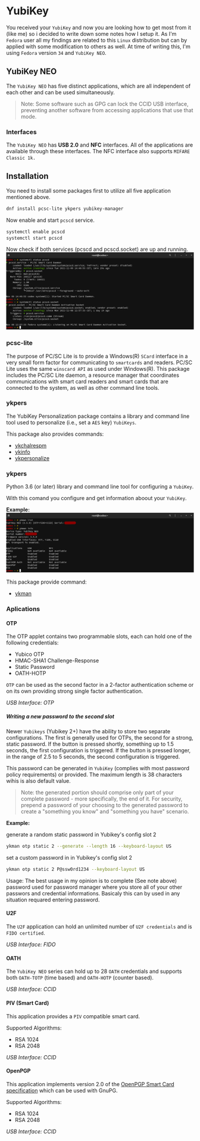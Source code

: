 # YubiKey

You received your `YubiKey` and now you are looking how to get most from
it (like me) so i decided to write down some notes how I setup it. As I'm `Fedora`
user all my findings are related to this `Linux` distribution but can by applied
with some modification to others as well. At time of writing this, I'm using
`Fedora` version `34` and `YubiKey NEO`.

## YubiKey NEO

The `YubiKey NEO` has five distinct applications, which are all independent of
each other and can be used simultaneously.

> Note: Some software such as GPG can lock the CCID USB interface, preventing
> another software from accessing applications that use that mode.

### Interfaces
The `YubiKey NEO` has **USB 2.0** and **NFC** interfaces. All of the applications are
available through these interfaces. The NFC interface also supports `MIFARE Classic 1k.`

## Installation

You need to install some packages first to utilize all five application mentioned
above.

```bash
dnf install pcsc-lite ykpers yubikey-manager
```

Now enable and start `pcscd` service.
```bash
systemctl enable pcscd
systemctl start pcscd
```

Now check if both services (pcscd and pcscd.socket) are up and running.
![PCSCD services status](./images/pcscd_status.png)

### pcsc-lite
The purpose of PC/SC Lite is to provide a Windows(R) `SCard` interface
in a very small form factor for communicating to `smartcards` and
readers.  PC/SC Lite uses the same `winscard API` as used under
Windows(R).  This package includes the PC/SC Lite daemon, a resource
manager that coordinates communications with smart card readers and
smart cards that are connected to the system, as well as other command
line tools.

### ykpers
The YubiKey Personalization package contains a library and command line tool
used to personalize (i.e., set a `AES` key) `YubiKeys`.

This package also provides commands:
- [ykchalrespm](https://developers.yubico.com/yubikey-personalization/Manuals/ykchalresp.1.html)
- [ykinfo](https://developers.yubico.com/yubikey-personalization/Manuals/ykinfo.1.html)
- [ykpersonalize](https://developers.yubico.com/yubikey-personalization/Manuals/ykpersonalize.1.html)

### ykpers
Python 3.6 (or later) library and command line tool for configuring a `YubiKey`.

With this comand you configure and get information aboout your `YubiKey`.

**Example:**
![ykman list and info](./images/ykman.png)

This package provide command:
- [ykman](https://developers.yubico.com/yubikey-manager/)

### Aplications

#### OTP
The OTP applet contains two programmable slots, each can hold one of the
following credentials:

- Yubico OTP
- HMAC-SHA1 Challenge-Response
- Static Password
- OATH-HOTP

`OTP` can be used as the second factor in a 2-factor authentication scheme or
on its own providing strong single factor authentication.

*USB Interface: OTP*

##### Writing a new password to the second slot
Newer `Yubikeys` (Yubikey 2+) have the ability to store two separate configurations.
The first is generally used for OTPs, the second for a strong, static password.
If the button is pressed shortly, something up to 1.5 seconds, the first
configuration is triggered. If the button is pressed longer, in the range of
2.5 to 5 seconds, the second configuration is triggered. 

This password can be generated in `YubiKey` (complies with most password policy requirements)
or provided. The maximum length is 38 characters wihis is also default value.

> Note: the generated portion should comprise only part of your complete
> password - more specifically, the end of it. For security, prepend a password
> of your choosing to the generated password to create a "something you know"
> and "something you have" scenario.

**Example:**

generate a random static password in Yubikey's config slot 2
```bash
ykman otp static 2 --generate --length 16 --keyboard-layout US
```

set a custom password in in Yubikey's config slot 2
```bash
ykman otp static 2 P@ssw0rd1234 --keyboard-layout US
```

Usage:
The best usage in my opinion is to complete (See note above) password used for
password manager where you store all of your other passwors and credential
informations. Basicaly this can by used in any situation requared entering password.

#### U2F
The `U2F` application can hold an unlimited number of `U2F credentials` and is
`FIDO certified`.

*USB Interface: FIDO*

#### OATH
The `YubiKey NEO` series can hold up to 28 `OATH` credentials and supports both
`OATH-TOTP` (time based) and `OATH-HOTP` (counter based).

*USB Interface: CCID*

#### PIV (Smart Card)
This application provides a `PIV` compatible smart card.

Supported Algorithms:
- RSA 1024
- RSA 2048

*USB Interface: CCID*

#### OpenPGP
This application implements version 2.0 of the [OpenPGP Smart Card specification](https://g10code.com/p-card.html)
which can be used with GnuPG.

Supported Algorithms:
- RSA 1024
- RSA 2048

*USB Interface: CCID*


